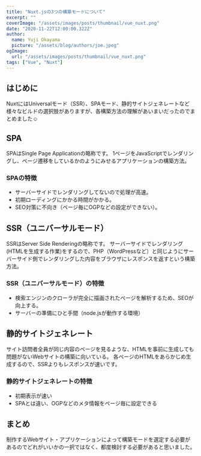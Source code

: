 ```yaml
---
title: "Nuxt.jsの3つの構築モードについて"
excerpt: ""
coverImage: "/assets/images/posts/thumbnail/vue_nuxt.png"
date: "2020-11-22T12:00:00.322Z"
author:
  name: Yuji Okayama
  picture: "/assets/blog/authors/joe.jpeg"
ogImage:
  url: "/assets/images/posts/thumbnail/vue_nuxt.png"
tags: ["Vue", "Nuxt"]
---
```


## はじめに

NuxtにはUniversalモード（SSR）、SPAモード、静的サイトジェネレートなど様々なビルドの選択肢がありますが、各構築方法の理解があいまいだったのでまとめました:relaxed:

## SPA
SPAはSingle Page Applicationの略称です。
1ページをJavaScriptでレンダリングし、ページ遷移をしているかのようにみせるアプリケーションの構築方法。

### SPAの特徴
- サーバーサイドでレンダリングしてないので処理が高速。
- 初期ローディングにかかる時間がかかる。
- SEO対策に不向き（ページ毎にOGPなどの設定ができない）。

## SSR（ユニバーサルモード）
SSRはServer Side Renderingの略称です。
サーバーサイドでレンダリング(HTMLを生成する作業)をするので、PHP（WordPressなど）と同じようにサーバーサイド側でレンダリングした内容をブラウザにレスポンスを返すという構築方法。

### SSR（ユニバーサルモード）の特徴
- 検索エンジンのクローラが完全に描画されたページを解析するため、SEOが向上する。
- サーバーの準備にひと手間（node.jsが動作する環境）

## 静的サイトジェネレート

サイト訪問者全員が同じ内容のページを見るような、HTMLを事前に生成しても問題がないWebサイトの構築に向いている。
各ページのHTMLをあらかじめ生成するので、SSRよりもレスポンスが速いです。

### 静的サイトジェネレートの特徴
- 初期表示が速い
- SPAとは違い、OGPなどのメタ情報をページ毎に設定できる

## まとめ
制作するWebサイト・アプリケーションによって構築モードを選定する必要があるのでどれがいいかの一択ではなく、都度検討する必要があると思いました。
